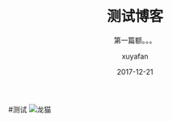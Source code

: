 ﻿---
layout:     post
title:      测试博客
subtitle:   第一篇额。。。
date:       2017-12-21
author:     xuyafan
header-img: http://p1aujcdzh.bkt.clouddn.com/17-12-21/3654609.jpg
catalog: true
tags:
    - Blog
---

#测试
![龙猫][1]


  [1]: http://p1aujcdzh.bkt.clouddn.com/17-12-21/3654609.jpg